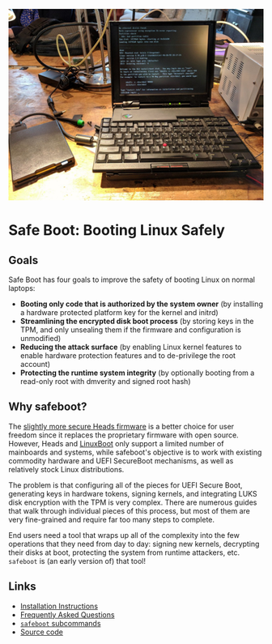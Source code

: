 ![Linux on a classic Butterfly Thinkpad](images/installation-header.jpg)

# Safe Boot: Booting Linux Safely

## Goals

Safe Boot has four goals to improve the safety of booting Linux
on normal laptops:

* **Booting only code that is authorized by the system owner** (by installing a hardware protected platform key for the kernel and initrd)
* **Streamlining the encrypted disk boot process** (by storing keys in the TPM, and only unsealing them if the firmware and configuration is unmodified)
* **Reducing the attack surface** (by enabling Linux kernel features to enable hardware protection features and to de-privilege the root account)
* **Protecting the runtime system integrity** (by optionally booting from a read-only root with dmverity and signed root hash)

## Why safeboot?

The [slightly more secure Heads firmware](http://osresearch.net)
is a better choice for user freedom since it replaces the proprietary firmware
with open source.  However, Heads and [LinuxBoot](https://linuxboot.org)
only support a limited number of mainboards and systems, while safeboot's
objective is to work with existing commodity hardware and UEFI SecureBoot
mechanisms, as well as relatively stock Linux distributions.

The problem is that configuring all of the pieces for UEFI Secure Boot,
generating keys in hardware tokens, signing kernels, and integrating
LUKS disk encryption with the TPM is very complex.  There are numerous
guides that walk through individual pieces of this process, but most
of them are very fine-grained and require far too many steps to
complete.

End users need a tool that wraps up all of the complexity into the few
operations that they need from day to day: signing new kernels,
decrypting their disks at boot, protecting the system from runtime
attackers, etc. `safeboot` is (an early version of) that tool!

## Links

* [Installation Instructions](install.md)
* [Frequently Asked Questions](faq.md)
* [`safeboot` subcommands](safeboot.md)
* [Source code](https://github.com/osresearch/safeboot)

